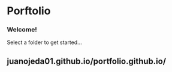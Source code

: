 # Porftolio

### Welcome!

Select a folder to get started...

## juanojeda01.github.io/portfolio.github.io/


